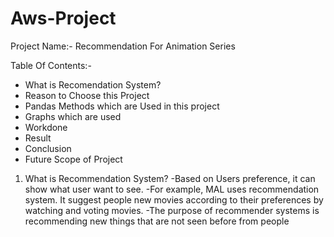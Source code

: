 # Aws-Project

Project Name:- Recommendation For Animation Series

Table Of Contents:-

- What is Recomendation System?
- Reason to Choose this Project
- Pandas Methods which are Used in this project
- Graphs which are used
- Workdone
- Result
- Conclusion
- Future Scope of Project

1) What is Recommendation System?
-Based on Users preference, it can show what user want to see.
-For example, MAL uses recommendation system. It suggest people new movies according to their preferences by watching and voting movies.
-The purpose of recommender systems is recommending new things that are not seen before from people

